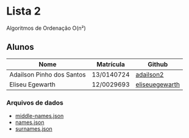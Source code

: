 # Lista 2
Algoritmos de Ordenação O(n²)

## Alunos

| Nome                  | Matrícula           | Github              |  
|--|-----------------------|---------------------|  
| Adailson Pinho dos Santos | 13/0140724 | [adailson2](https://github.com/adailson2) |  
| Eliseu Egewarth | 12/0029693 | [eliseuegewarth](https://github.com/eliseuegewarth) |  

### Arquivos de dados

- [middle-names.json](https://raw.githubusercontent.com/dominictarr/random-name/master/middle-names.json)
- [names.json](https://raw.githubusercontent.com/dominictarr/random-name/master/names.json)
- [surnames.json](https://raw.githubusercontent.com/rossgoodwin/american-names/master/surnames.json)
